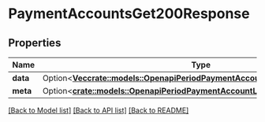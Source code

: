# PaymentAccountsGet200Response

## Properties

Name | Type | Description | Notes
------------ | ------------- | ------------- | -------------
**data** | Option<[**Vec<crate::models::OpenapiPeriodPaymentAccountGetOrCreateResponse>**](openapi.PaymentAccountGetOrCreateResponse.md)> |  | [optional]
**meta** | Option<[**crate::models::OpenapiPeriodPaymentAccountListResponseMeta**](openapi.PaymentAccountListResponseMeta.md)> |  | [optional]

[[Back to Model list]](../README.md#documentation-for-models) [[Back to API list]](../README.md#documentation-for-api-endpoints) [[Back to README]](../README.md)


